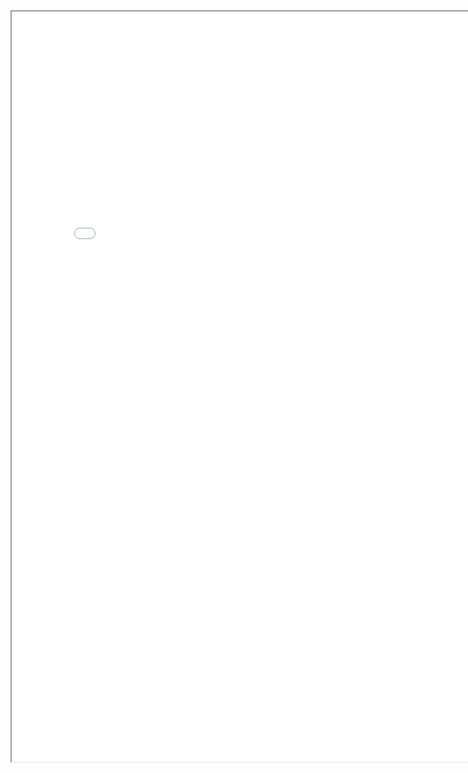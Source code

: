 <body>
  <div>
    <iframe src="index2.html" name="targetframe" allowtransparency="true" style="background: #000000;" width="800" height="1200"></iframe>
  </div>
</body>
